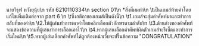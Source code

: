 นายวิรุฬ  หวังยุนุ้ย\n
รหัส 6210110334\n
section 01\n
*สิ่งที่ผมทำ\n
    \tเป็นเกมส์ท้ายคำโดยแก้ไขเพิ่มเติมต่อจาก part 6 \n
    \tซึ่งกติกาของเกมส์เป็นดังนี้\n
    \t1.เกมส์จะสุ่มคำศัพท์มาและทำการสลับที่ของคำ\n
    \t2.ให้ผู้เล่นทำการเดาคำโดยคลิกเลือกตัวอักษรตามลำดับ\n
    \t3.ด้านล่างของคำศัพท์จะแสดงข้อความที่ผู้เล่นทำการเลือกเอาไว้\n
    \t4.หากผู้เล่นเลือกคำศัพท์ผิดตัวเกมส์จะรีเซ็ตและทำการเริ่มใหม่\n
    \t5.หากผู้เล่นเลือกคำศัพท์ได้ถูกต้องหน้าเว็บจะปรื้นข้อความ "CONGRATULATION"